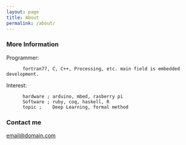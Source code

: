 ```yaml
---
layout: page
title: About
permalink: /about/
---
```



### More Information

<!-- A place to include any other types of information that you'd like to include about yourself. -->

Programmer: 

          fortran77, C, C++, Processing, etc. main field is embedded development.

Interest: 

          hardware ; arduino, mbed, rasberry pi
          Software ; ruby, coq, haskell, R
          topic ;    Deep Learning, formal method

### Contact me

[email@domain.com](mailto:email@domain.com)
